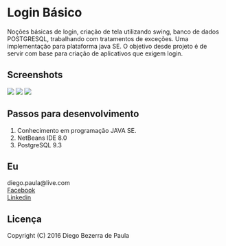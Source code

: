 <h1>Login Básico</h1>

Noções básicas de login, criação de tela utilizando swing, banco de dados POSTGRESQL, trabalhando com tratamentos de exceções. Uma implementação para plataforma java SE. O objetivo desde projeto é de servir com base para criação de aplicativos que exigem login.

<h2>Screenshots</h2>

<img src="https://lh3.googleusercontent.com/-_Rfff0wsqXc/VtC-YPbPrbI/AAAAAAAACzg/oc0xn8ZUBcA/s401-Ic42/tela-tratamento.PNG"/>

<img src="https://lh3.googleusercontent.com/-1B9ze5LjMss/VtC-YGkQGOI/AAAAAAAACzs/uWgIX8IXSLo/s401-Ic42/tela-validacao.PNG"/>

<img src="https://lh3.googleusercontent.com/-3PcFfdk1jGo/VtC-YS-U1yI/AAAAAAAACzs/HVARctLIdLA/s403-Ic42/tela.PNG"/>

<h2> Passos para desenvolvimento</h2>

1.   Conhecimento em programação JAVA SE.
2.   NetBeans IDE 8.0
3.   PostgreSQL 9.3
   
   <h2>Eu</h2>
   diego.paula@live.com <br>
    <a href="https://www.facebook.com/diego.ferratone">Facebook</a><br>
    <a href="https://www.linkedin.com/in/diegobpaula/">Linkedin</a>
   
<h2>Licença</h2>
Copyright (C) 2016 Diego Bezerra de Paula
